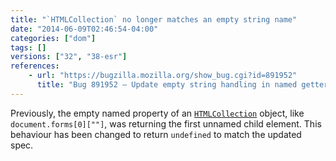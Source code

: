 ```yaml
---
title: "`HTMLCollection` no longer matches an empty string name"
date: "2014-06-09T02:46:54-04:00"
categories: ["dom"]
tags: []
versions: ["32", "38-esr"]
references:
    - url: "https://bugzilla.mozilla.org/show_bug.cgi?id=891952"
      title: "Bug 891952 – Update empty string handling in named getters to spec changes"
---
```

Previously, the empty named property of an [`HTMLCollection`](https://developer.mozilla.org/docs/Web/API/HTMLCollection) object, like `document.forms[0][""]`, was returning the first unnamed child element. This behaviour has been changed to return `undefined` to match the updated spec.

